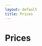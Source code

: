 ```yaml
---
layout: default
title: Prices
---
```


# Prices

<script src="https://widgets.coingecko.com/coingecko-coin-price-chart-widget.js"></script>
<coingecko-coin-price-chart-widget currency="usd" coin-id="fuse-network-token" locale="en" height="250" width="250"></coingecko-coin-price-chart-widget>
<script src="https://widgets.coingecko.com/coingecko-coin-price-chart-widget.js"></script>
<coingecko-coin-price-chart-widget currency="eth" coin-id="fuse-network-token" locale="en" height="250" width="250"></coingecko-coin-price-chart-widget>
<script src="https://widgets.coingecko.com/coingecko-coin-price-chart-widget.js"></script>
<coingecko-coin-price-chart-widget currency="btc" coin-id="fuse-network-token" locale="en" height="250" width="250"></coingecko-coin-price-chart-widget>
